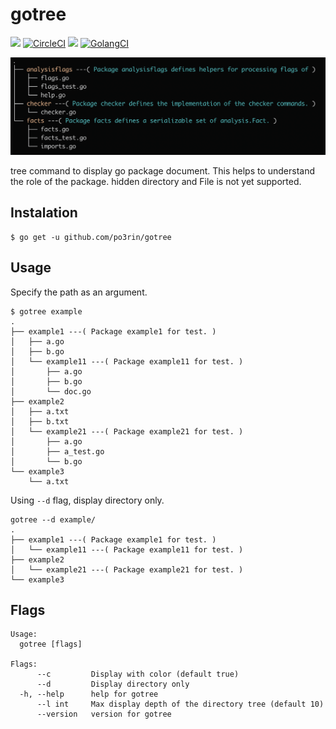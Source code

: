 # gotree

<img src="https://img.shields.io/badge/go-v1.11.1-blue.svg"/> [![CircleCI](https://circleci.com/gh/po3rin/gotree.svg?style=shield)](https://circleci.com/gh/po3rin/gotree) <img src="https://api.codeclimate.com/v1/badges/ab325a21df4463bb1c29/maintainability" /></a> [![GolangCI](https://golangci.com/badges/github.com/po3rin/gotree.svg)](https://golangci.com)

<img src="images/cover.png">

tree command to display go package document. This helps to understand the role of the package. hidden directory and File is not yet supported.

## Instalation

```
$ go get -u github.com/po3rin/gotree
```

## Usage

Specify the path as an argument.

```
$ gotree example
.
├── example1 ---( Package example1 for test. )
│   ├── a.go
│   ├── b.go
│   └── example11 ---( Package example11 for test. )
│       ├── a.go
│       ├── b.go
│       └── doc.go
├── example2
│   ├── a.txt
│   ├── b.txt
│   └── example21 ---( Package example21 for test. )
│       ├── a.go
│       ├── a_test.go
│       └── b.go
└── example3
    └── a.txt
```

Using ```--d``` flag, display directory only.

```
gotree --d example/
.
├── example1 ---( Package example1 for test. )
│   └── example11 ---( Package example11 for test. )
├── example2
│   └── example21 ---( Package example21 for test. )
└── example3
```

## Flags

```
Usage:
  gotree [flags]

Flags:
      --c         Display with color (default true)
      --d         Display directory only
  -h, --help      help for gotree
      --l int     Max display depth of the directory tree (default 10)
      --version   version for gotree
```
